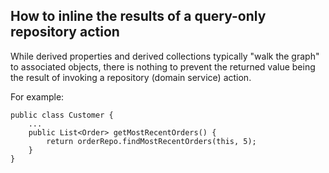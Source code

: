 How to inline the results of a query-only repository action
-----------------------------------------------------------

While derived properties <!--(?)--> and derived collections <!--(?)--> typically "walk
the graph" to associated objects, there is nothing to prevent the
returned value being the result of invoking a repository (domain
service) action.

For example:

    public class Customer {
        ...
        public List<Order> getMostRecentOrders() {
            return orderRepo.findMostRecentOrders(this, 5);
        }
    }
